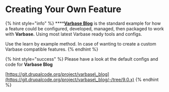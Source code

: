 # Creating Your Own Feature

{% hint style="info" %}
****[**Varbase Blog**](https://www.drupal.org/project/varbase\_blog) is the standard example for how a feature could be configured, developed, managed, then packaged to work with **Varbase.** Using most latest Varbase ready tools and configs.

Use the learn by example method. In case of wanting to create a custom Varbase compatible features.
{% endhint %}

{% hint style="success" %}
Please have a look at the default configs and code for **Varbase Blog**

[https://git.drupalcode.org/project/varbase\_blog](https://git.drupalcode.org/project/varbase\_blog/-/tree/9.0.x)
{% endhint %}



